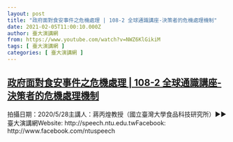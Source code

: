 ```yaml
---
layout: post
title: "政府面對食安事件之危機處理 | 108-2 全球通識講座-決策者的危機處理機制"
date: 2021-02-05T11:00:10.000Z
author: 臺大演講網
from: https://www.youtube.com/watch?v=NWZ6KlGikiM
tags: [ 臺大演講網 ]
categories: [ 臺大演講網 ]
---
```

<!--1612522810000-->
[政府面對食安事件之危機處理 | 108-2 全球通識講座-決策者的危機處理機制](https://www.youtube.com/watch?v=NWZ6KlGikiM)
------

<div>
拍攝日期：2020/5/28主講人：蔣丙煌教授（國立臺灣大學食品科技研究所）►►臺大演講網Website: http://speech.ntu.edu.twFacebook: http://www.facebook.com/ntuspeech
</div>
